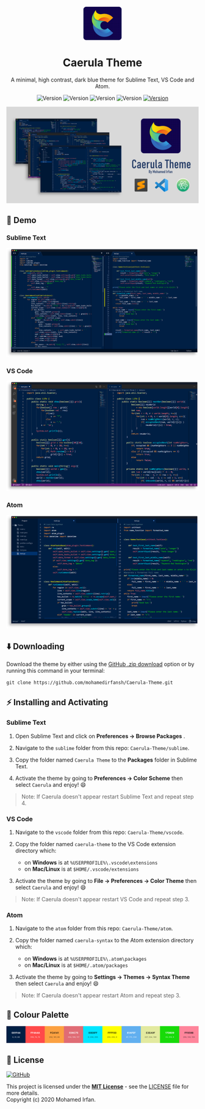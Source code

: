 <p align="center">
  <img alt="Caerula Logo" src="images/logo.png" width="100" />
</p>
<h1 align="center">
  Caerula Theme
</h1>
<p align="center">
  A minimal, high contrast, dark blue theme for Sublime Text, VS Code and Atom.
</p>
<p align="center">
    <img alt="Version" src="https://img.shields.io/github/v/release/mohamedirfansh/Caerula-Theme">
    <img alt="Version" src="https://img.shields.io/badge/Made for-Sublime-orange" />
    <img alt="Version" src="https://img.shields.io/badge/Made for-VS Code-blue" />
    <img alt="Version" src="https://img.shields.io/badge/Made for-Atom-brightgreen" />
    <a href="https://github.com/mohamedirfansh/Caerula-Theme/blob/master/LICENSE">
        <img alt="Version" src="https://img.shields.io/github/license/mohamedirfansh/Caerula-Theme" />
    </a>
</p>

![Banner](images/banner.png)

## 📸 Demo
### Sublime Text
![Sublime](images/demo_sublime.png)

### VS Code
![VS Code](images/demo_vscode.png)

### Atom
![Atom](images/demo_atom.png)

## ⬇️ Downloading
Download the theme by either using the [GitHub .zip download](https://github.com/mohamedirfansh/Caerula-Theme/archive/master.zip) option or by running this command in your terminal:
```
git clone https://github.com/mohamedirfansh/Caerula-Theme.git
```

## ⚡️ Installing and Activating

### Sublime Text

1. Open Sublime Text and click on **Preferences -> Browse Packages** . 

2. Navigate to the `sublime` folder from this repo: `Caerula-Theme/sublime`.

3. Copy the folder named `Caerula Theme` to the **Packages** folder in Sublime Text.

4. Activate the theme by going to **Preferences -> Color Scheme** then select `Caerula` and enjoy! 😄

> Note: If Caerula doesn't appear restart Sublime Text and repeat step 4.

### VS Code

1. Navigate to the `vscode` folder from this repo: `Caerula-Theme/vscode`.

2. Copy the folder named `caerula-theme` to the VS Code extension directory which:
    + on **Windows** is at `%USERPROFILE%\.vscode\extensions`
    + on **Mac/Linux** is at `$HOME/.vscode/extensions`

3. Activate the theme by going to **File -> Preferences -> Color Theme** then select `Caerula` and enjoy! 😄

> Note: If Caerula doesn't appear restart VS Code and repeat step 3.

### Atom

1. Navigate to the `atom` folder from this repo: `Caerula-Theme/atom`.

2. Copy the folder named `caerula-syntax` to the Atom extension directory which:
    + on **Windows** is at `%USERPROFILE%\.atom\packages`
    + on **Mac/Linux** is at `$HOME/.atom/packages`

3. Activate the theme by going to **Settings -> Themes -> Syntax Theme** then select `Caerula` and enjoy! 😄

> Note: If Caerula doesn't appear restart Atom and repeat step 3.

## 🎨 Colour Palette

![Colour Palette](images/colours.png)

## 📄 License

[![GitHub](https://img.shields.io/github/license/mohamedirfansh/Caerula-Theme)](https://github.com/mohamedirfansh/Caerula-Theme/blob/master/LICENSE)

This project is licensed under the **[MIT License](http://opensource.org/licenses/mit-license.php)** - see the [LICENSE](https://github.com/mohamedirfansh/Caerula-Theme/blob/master/LICENSE) file for more details.  
Copyright (c) 2020 Mohamed Irfan.